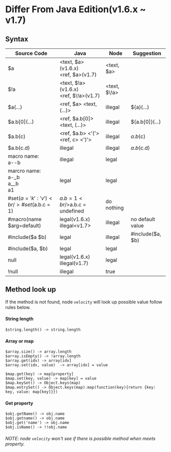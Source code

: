# Differ From Java Edition(v1.6.x ~ v1.7)

## Syntax

Source Code | Java   | Node   | Suggestion
----------- | ------ | -------|------------
\$a | <text, $a>(v1.6.x)<br/><ref, \$a>(v1.7) | <text, \$a> |
$\!a | <text, $!a>(v1.6.x)<br/><ref, $\\!a>(v1.7) | <text, $\\!a> |
$a(...) | <ref, $a> <text, (...)> | illegal | ${a}(...)
$a.b\[0\](...) | <ref, $a.b[0]> <text, (...)> | illegal | ${a.b[0]}(...)
$a.b(c) | <ref, $a.b> <'('> <ref, c> <')'> | illegal | $a.b($c)
$a.b(c.d) | illegal | illegal | $a.b($c.d)
macro name:<br/>a--b| illegal | legal |
marcro name: <br/>a-_b<br/>a__b<br/>a1 | legal | legal
\#set($a={'k':'v'})<br/>\#set($a.b.c = 1) | $a.b = 1<br/>$a.b.c = undefined | do nothing |
\#macro(name $arg=default) | legal(v1.6.x)<br/>illegal<v1.7> | illegal | no default value
\#include($a $b) | legal | illegal | \#include($a, $b)
\#include($a, $b) | legal | legal |
null | legal(v1.6.x)<br/>illegal(v1.7) | legal |
!null | illegal | true |

## Method look up

If the method is not found, node `velocity` will look up possible value follow rules below.

#### String length

```
$string.length() -> string.length
```

#### Array or map

```
$array.size() -> array.length
$array.isEmpty() -> !array.length
$array.get(idx) -> array[idx]
$array.set(idx, value)  -> array[idx] = value

$map.get(key) -> map[property]
$map.set(key, value) -> map[key] = value
$map.keySet() -> Object.keys(map)
$map.entrySet() -> Object.keys(map).map(function(key){return {key: key, value: map[key]}})
```

#### Get property

```
$obj.getName() -> obj.name
$obj.getname() -> obj.name
$obj.get('name') -> obj.name
$obj.isName() -> !!obj.name
```

###### NOTE: node `velocity` won't see if there is possible method when meets property.